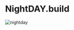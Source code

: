 # NightDAY.build


![nightday](https://github.com/nelivv/image/blob/main/banner_for_NightDay.png=250x250)
